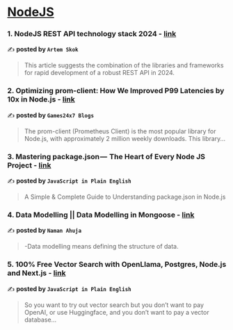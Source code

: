 
<h1><a href=https://medium.com/tag/nodejs/recommended target="_blank" rel="noopener noreferrer">NodeJS</a></h1>
<h3>1. NodeJS REST API technology stack 2024 - <a href="https://medium.com/@temaskok98/nodejs-rest-api-technology-stack-2024-39eda2a543c1" target="_blank" rel="noopener noreferrer">link</a></h3>

✍️ **posted by `Artem Skok`**

<blockquote>This article suggests the combination of the libraries and frameworks for rapid development of a robust REST API in 2024.</blockquote>

<h3>2. Optimizing prom-client: How We Improved P99 Latencies by 10x in Node.js - <a href="https://medium.com/@Games24x7Tech/optimizing-prom-client-how-we-improved-p99-latencies-by-10x-in-node-js-c3c2f6c68297" target="_blank" rel="noopener noreferrer">link</a></h3>

✍️ **posted by `Games24x7 Blogs`**

<blockquote>The prom-client (Prometheus Client) is the most popular library for Node.js, with approximately 2 million weekly downloads. This library…</blockquote>

<h3>3. Mastering package.json —  The Heart of Every Node JS Project - <a href="https://medium.com/javascript-in-plain-english/mastering-package-json-the-heart-of-every-node-js-project-b665a9cb82ab" target="_blank" rel="noopener noreferrer">link</a></h3>

✍️ **posted by `JavaScript in Plain English`**

<blockquote>A Simple & Complete Guide to Understanding package.json in Node.js</blockquote>

<h3>4. Data Modelling || Data Modelling in Mongoose - <a href="https://medium.com/@palindromicnamed/data-modelling-data-modelling-in-mongoose-0fdcef1948e1" target="_blank" rel="noopener noreferrer">link</a></h3>

✍️ **posted by `Naman Ahuja`**

<blockquote>-Data modelling means defining the structure of data.</blockquote>

<h3>5. 100% Free Vector Search with OpenLlama, Postgres, Node.js and Next.js - <a href="https://medium.com/javascript-in-plain-english/100-free-vector-search-with-openllama-postgres-nodejs-and-nextjs-e496856766f7" target="_blank" rel="noopener noreferrer">link</a></h3>

✍️ **posted by `JavaScript in Plain English`**

<blockquote>So you want to try out vector search but you don’t want to pay OpenAI, or use Huggingface, and you don’t want to pay a vector database…</blockquote>


